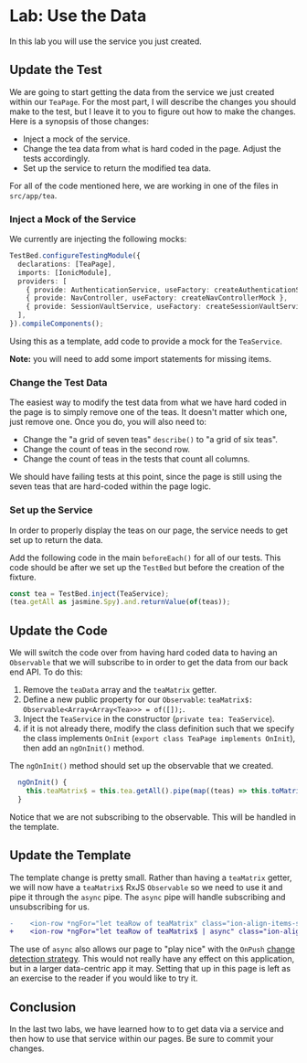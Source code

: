 # Lab: Use the Data

In this lab you will use the service you just created.

## Update the Test

We are going to start getting the data from the service we just created within our `TeaPage`. For the most part, I will describe the changes you should make to the test, but I leave it to you to figure out how to make the changes. Here is a synopsis of those changes:

- Inject a mock of the service.
- Change the tea data from what is hard coded in the page. Adjust the tests accordingly.
- Set up the service to return the modified tea data.

For all of the code mentioned here, we are working in one of the files in `src/app/tea`.

### Inject a Mock of the Service

We currently are injecting the following mocks:

```typescript
TestBed.configureTestingModule({
  declarations: [TeaPage],
  imports: [IonicModule],
  providers: [
    { provide: AuthenticationService, useFactory: createAuthenticationServiceMock },
    { provide: NavController, useFactory: createNavControllerMock },
    { provide: SessionVaultService, useFactory: createSessionVaultServiceMock },
  ],
}).compileComponents();
```

Using this as a template, add code to provide a mock for the `TeaService`.

**Note:** you will need to add some import statements for missing items.

### Change the Test Data

The easiest way to modify the test data from what we have hard coded in the page is to simply remove one of the teas. It doesn't matter which one, just remove one. Once you do, you will also need to:

- Change the "a grid of seven teas" `describe()` to "a grid of six teas".
- Change the count of teas in the second row.
- Change the count of teas in the tests that count all columns.

We should have failing tests at this point, since the page is still using the seven teas that are hard-coded within the page logic.

### Set up the Service

In order to properly display the teas on our page, the service needs to get set up to return the data.

Add the following code in the main `beforeEach()` for all of our tests. This code should be after we set up the `TestBed` but before the creation of the fixture.

```typescript
const tea = TestBed.inject(TeaService);
(tea.getAll as jasmine.Spy).and.returnValue(of(teas));
```

## Update the Code

We will switch the code over from having hard coded data to having an `Observable` that we will subscribe to in order to get the data from our back end API. To do this:

1. Remove the `teaData` array and the `teaMatrix` getter.
1. Define a new public property for our `Observable`: `teaMatrix$: Observable<Array<Array<Tea>>> = of([]);`.
1. Inject the `TeaService` in the constructor (`private tea: TeaService`).
1. if it is not already there, modify the class definition such that we specify the class implements `OnInit` (`export class TeaPage implements OnInit`), then add an `ngOnInit()` method.

The `ngOnInit()` method should set up the observable that we created.

```typescript
  ngOnInit() {
    this.teaMatrix$ = this.tea.getAll().pipe(map((teas) => this.toMatrix(teas)));
  }
```

Notice that we are not subscribing to the observable. This will be handled in the template.

## Update the Template

The template change is pretty small. Rather than having a `teaMatrix` getter, we will now have a `teaMatrix$` RxJS `Observable` so we need to use it and pipe it through the `async` pipe. The `async` pipe will handle subscribing and unsubscribing for us.

```diff
-    <ion-row *ngFor="let teaRow of teaMatrix" class="ion-align-items-stretch">
+    <ion-row *ngFor="let teaRow of teaMatrix$ | async" class="ion-align-items-stretch">
```

The use of `async` also allows our page to "play nice" with the `OnPush` <a href="https://angular.io/api/core/ChangeDetectorRef#usage-notes" target="_blank">change detection strategy</a>. This would not really have any effect on this application, but in a larger data-centric app it may. Setting that up in this page is left as an exercise to the reader if you would like to try it.

## Conclusion

In the last two labs, we have learned how to to get data via a service and then how to use that service within our pages. Be sure to commit your changes.
